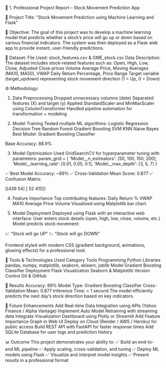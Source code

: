 🧾 1. Professional Project Report – Stock Movement Prediction App

📘 Project Title:
"Stock Movement Prediction using Machine Learning and Flask"

🎯 Objective:
The goal of this project was to develop a machine learning model that predicts whether a stock’s price will go up or down based on various financial indicators. The system was then deployed as a Flask web app to provide instant, user-friendly predictions.

📂 Dataset:
File Used: stock_features.csv & GME_stock.csv
Data Description:
The dataset includes stock-related features such as:
Open, High, Low, Close, Adjusted Close prices
Volume
Average Price, Moving Averages (MA10, MA50), VWAP
Daily Return Percentage, Price Range
Target variable (target_updown) representing stock movement direction (1 = Up, 0 = Down)

⚙️ Methodology:
1. Data Preprocessing
Dropped unnecessary columns (date)
Separated features (X) and target (y)
Applied StandardScaler and MinMaxScaler using ColumnTransformer
Handled pipeline automation for transformation + modeling

3. Model Training
Tested multiple ML algorithms:
Logistic Regression
Decision Tree
Random Forest
Gradient Boosting
SVM
KNN
Naive Bayes
Best Model: Gradient Boosting Classifier

Base Accuracy: 88.9%

3. Model Optimization
Used GridSearchCV for hyperparameter tuning with parameters:
param_grid = {
    'Model__n_estimators': [50, 100, 150, 200],
    'Model__learning_rate': [0.01, 0.05, 0.1],
    'Model__max_depth': [3, 5, 7]
}

✅ Best Model Accuracy: ~89%
✅ Cross-Validation Mean Score: 0.877
✅ Confusion Matrix:

[[439  54]
 [ 52 410]]

4. Feature Importance
Top contributing features:
Daily Return %
VWAP
MA10
Average Price
Volume
Visualized using Matplotlib bar chart.

5. Model Deployment
Deployed using Flask with an interactive web interface:
User enters stock details (open, high, low, close, volume, etc.)
Model predicts stock movement:

📈 “Stock will go UP”
📉 “Stock will go DOWN”

Frontend styled with modern CSS (gradient background, animations, glowing effects) for a professional look.

🧠 Tools & Technologies Used
Category	Tools
Programming	Python
Libraries	pandas, numpy, matplotlib, seaborn, sklearn, joblib
Model	Gradient Boosting Classifier
Deployment	Flask
Visualization	Seaborn & Matplotlib
Version Control	Git & GitHub

🧩 Results
Accuracy: 89%
Model Type: Gradient Boosting Classifier
Cross-Validation Mean: 0.877
Inference Time: < 1 second
The model efficiently predicts the next day’s stock direction based on key indicators.

🚀 Future Enhancements
Add Real-time Data Integration using APIs (Yahoo Finance / Alpha Vantage)
Implement Auto Model Retraining with streaming data
Integrate Visualization Dashboard using Plotly or Streamlit
Add Feature Importance Graph in Web UI
Deploy on Cloud (Render / AWS / Heroku) for public access
Build REST API with FastAPI for faster response times
Add SQLite Database for user logs and prediction history

📊 Outcome
This project demonstrates your ability to:
✅ Build an end-to-end ML pipeline
✅ Apply scaling, cross-validation, and tuning
✅ Deploy ML models using Flask
✅ Visualize and interpret model insights
✅ Present results in a professional format

